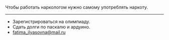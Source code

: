 Чтобы работать наркологом нужно самому употреблять наркоту.

---

 - Зарегистрироваться на олимпиаду.
 - Сдать долги по паскалю и ардуино.
 - fatima_ilyasovna@mail.ru
